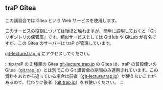 

## traP Gitea

この講習会では Gitea という Web サービスを使用します。

このサービスの役割については後ほど触れますが、簡単に説明しておくと「Git リポジトリの保管庫」です。類似サービスとしては GitHub や GitLab が有名ですが、この Gitea のサーバーは traP が管理しています。

[git-lecture.trap.jp](https://git-lecture.trap.jp/) にアクセスしてください。

:::tip traP の 2 種類の Gitea
[git-lecture.trap.jp](https://git-lecture.trap.jp/) の Gitea は、traP の普段使いの Gitea（[git.trap.jp](https://git.trap.jp/)）とは別でこの Git 講習会の期間のみ運用されています。この資料をあとから追っている場合は前者（[git-lecture.trap.jp](https://git-lecture.trap.jp/)）が使えないことがあるので、代わりに後者（[git.trap.jp](https://git.trap.jp/)）をお使いください。
:::
